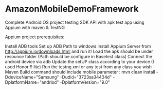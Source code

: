 # AmazonMobileDemoFramework
Complete Android OS project testing SDK API with apk test app using Appium with maven & TestNG

Appium project prerequisites:

Install ADB tools
Set up ADB Path to windows
Install Appium Server from http://appium.io/downloads.html and run it!
Load the apk should be under resounce folder (Path should be configure in Basetest class)
Connect the android device via adb
Update the setUP class according to your device (I used Honor 9 lite)
Run the testng.xml or any test from any class you wish
Maven Build command should include mobile parameter  : mvn clean install -DdeviceName="Samsung" -Dudid="3723sa34434d" -DplatformName="andriod" -DplatformVersion="9.0"
